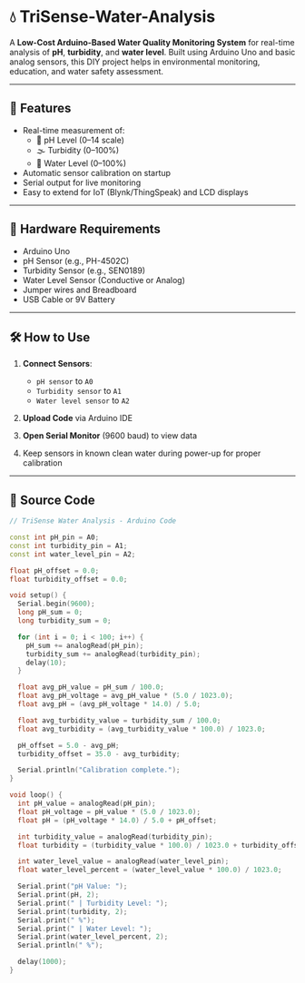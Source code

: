 # 💧 TriSense-Water-Analysis

A **Low-Cost Arduino-Based Water Quality Monitoring System** for real-time analysis of **pH**, **turbidity**, and **water level**. Built using Arduino Uno and basic analog sensors, this DIY project helps in environmental monitoring, education, and water safety assessment.

---

## 📌 Features

- Real-time measurement of:
  - 🧪 pH Level (0–14 scale)
  - 🌫 Turbidity (0–100%)
  - 🌊 Water Level (0–100%)
- Automatic sensor calibration on startup
- Serial output for live monitoring
- Easy to extend for IoT (Blynk/ThingSpeak) and LCD displays

---

## 🧰 Hardware Requirements

- Arduino Uno
- pH Sensor (e.g., PH-4502C)
- Turbidity Sensor (e.g., SEN0189)
- Water Level Sensor (Conductive or Analog)
- Jumper wires and Breadboard
- USB Cable or 9V Battery

---

## 🛠️ How to Use

1. **Connect Sensors**:
   - `pH sensor` to `A0`
   - `Turbidity sensor` to `A1`
   - `Water level sensor` to `A2`

2. **Upload Code** via Arduino IDE

3. **Open Serial Monitor** (9600 baud) to view data

4. Keep sensors in known clean water during power-up for proper calibration

---

## 💾 Source Code

```cpp
// TriSense Water Analysis - Arduino Code

const int pH_pin = A0;
const int turbidity_pin = A1;
const int water_level_pin = A2;

float pH_offset = 0.0;
float turbidity_offset = 0.0;

void setup() {
  Serial.begin(9600);
  long pH_sum = 0;
  long turbidity_sum = 0;

  for (int i = 0; i < 100; i++) {
    pH_sum += analogRead(pH_pin);
    turbidity_sum += analogRead(turbidity_pin);
    delay(10);
  }

  float avg_pH_value = pH_sum / 100.0;
  float avg_pH_voltage = avg_pH_value * (5.0 / 1023.0);
  float avg_pH = (avg_pH_voltage * 14.0) / 5.0;

  float avg_turbidity_value = turbidity_sum / 100.0;
  float avg_turbidity = (avg_turbidity_value * 100.0) / 1023.0;

  pH_offset = 5.0 - avg_pH;
  turbidity_offset = 35.0 - avg_turbidity;

  Serial.println("Calibration complete.");
}

void loop() {
  int pH_value = analogRead(pH_pin);
  float pH_voltage = pH_value * (5.0 / 1023.0);
  float pH = (pH_voltage * 14.0) / 5.0 + pH_offset;

  int turbidity_value = analogRead(turbidity_pin);
  float turbidity = (turbidity_value * 100.0) / 1023.0 + turbidity_offset;

  int water_level_value = analogRead(water_level_pin);
  float water_level_percent = (water_level_value * 100.0) / 1023.0;

  Serial.print("pH Value: ");
  Serial.print(pH, 2);
  Serial.print(" | Turbidity Level: ");
  Serial.print(turbidity, 2);
  Serial.print(" %");
  Serial.print(" | Water Level: ");
  Serial.print(water_level_percent, 2);
  Serial.println(" %");

  delay(1000);
}
